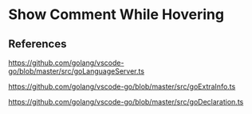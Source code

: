 # Show Comment While Hovering

## References

https://github.com/golang/vscode-go/blob/master/src/goLanguageServer.ts

https://github.com/golang/vscode-go/blob/master/src/goExtraInfo.ts

https://github.com/golang/vscode-go/blob/master/src/goDeclaration.ts